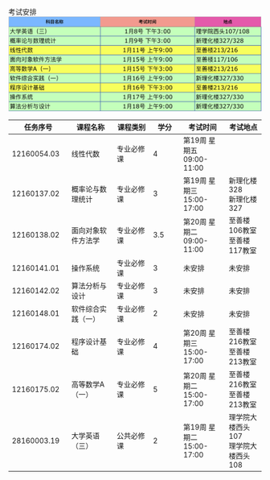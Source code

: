 考试安排
![](Exam.png)

<table id="grid5650261791" class="gridtable">
<thead class="gridhead">


<tr>
<th  width="10%" class="gridhead-sortable" id="courseTake.lesson.no">任务序号</th>
<th  width="15%" class="gridhead-sortable" id="courseTake.lesson.course.name">课程名称</th>
<th  width="12%" class="gridhead-sortable" id="courseTake.lesson.courseType.name">课程类别</th>
<th  width="10%" class="gridhead-sortable" id="courseTake.lesson.course.credits">学分</th>
<th  width="15%" >考试时间</th>
<th  width="12%" >考试地点</th>
</tr>

</thead>

<tbody id="grid5650261791_data"><tr><td>12160054.03</td><td>线性代数</td><td>专业必修课</td><td>4</td><td>                第19周 星期五 09:00-11:00
                
</td><td>                        
                
</td></tr><tr><td>12160137.02</td><td>概率论与数理统计</td><td>专业必修课</td><td>3</td><td>                第19周 星期三 15:00-17:00
                
</td><td>                        新理化楼328<br/>新理化楼327
                
</td></tr><tr><td>12160138.02</td><td>面向对象软件方法学</td><td>专业必修课</td><td>3.5</td><td>                第20周 星期二 09:00-11:00
                
</td><td>                        至善楼106教室<br/>至善楼117教室
                
</td></tr><tr><td>12160141.01</td><td>操作系统</td><td>专业必修课</td><td>3</td><td>未安排
</td><td>未安排
</td></tr><tr><td>12160142.02</td><td>算法分析与设计</td><td>专业必修课</td><td>3</td><td>未安排
</td><td>未安排
</td></tr><tr><td>12160148.01</td><td>软件综合实践（一）</td><td>专业必修课</td><td>2</td><td>未安排
</td><td>未安排
</td></tr><tr><td>12160174.02</td><td>程序设计基础</td><td>专业必修课</td><td>4</td><td>                第20周 星期三 15:00-17:00
                
</td><td>                        至善楼216教室<br/>至善楼213教室
                
</td></tr><tr><td>12160175.02</td><td>高等数学A（一）</td><td>专业必修课</td><td>5</td><td>                第20周 星期二 15:00-17:00
                
</td><td>                        至善楼216教室<br/>至善楼213教室
                
</td></tr><tr><td>28160003.19</td><td>大学英语（三）</td><td>公共必修课</td><td>2</td><td>                第19周 星期二 15:00-17:00
                
</td><td>                        理学院大楼西头107<br/>理学院大楼西头108
                
</td></tr></tbody>
</table>

